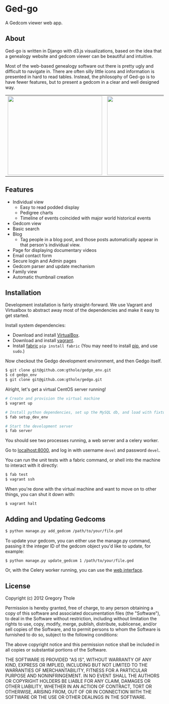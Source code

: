 Ged-go
=====

A Gedcom viewer web app.

About
---------------
Ged-go is written in Django with d3.js visualizations, based on the idea that a genealogy website and gedcom viewer can be beautiful and intuitive.

Most of the web-based genealogy software out there is pretty ugly and difficult to navigate in.  There are often silly little icons and information is presented in hard to read tables.  Instead, the philosophy of Ged-go is to have fewer features, but to present a gedcom in a clear and well designed way.

<table align=center>
  <tr><td>
    <a href="https://raw.github.com/gthole/gedgo/master/static/screenshots/individualview.png">
      <img src="https://raw.github.com/gthole/gedgo/master/static/screenshots/individualview.png" height=250 width=300>
    </a>
  </td><td>
    <a href="https://raw.github.com/gthole/gedgo/master/static/screenshots/timeline.png">
      <img src="https://raw.github.com/gthole/gedgo/master/static/screenshots/timeline.png" height=250 width=250>
    </a>
  </td></tr>
</table>


Features
---------------

- Individual view
  - Easy to read podded display
  - Pedigree charts
  - Timeline of events coincided with major world historical events
- Gedcom view
- Basic search
- Blog
  - Tag people in a blog post, and those posts automatically appear in that person's individual view.
- Page for displaying documentary videos
- Email contact form
- Secure login and Admin pages
- Gedcom parser and update mechanism
- Family view
- Automatic thumbnail creation
 
 
Installation
---------------

Development installation is fairly straight-forward.  We use Vagrant and 
Virtualbox to abstract away most of the dependencies and make it easy to
get started.

Install system dependencies:
- Download and install [VirtualBox]().
- Download and install [vagrant]().
- Install [fabric]() `pip install fabric` (You may need to install [pip](), and use `sudo`.)

Now checkout the Gedgo development environment, and then Gedgo itself.

```bash
$ git clone git@github.com:gthole/gedgo_env.git
$ cd gedgo_env
$ git clone git@github.com:gthole/gedgo.git
```

Alright, let's get a virtual CentOS server running!

```bash
# Create and provision the virtual machine
$ vagrant up

# Install python dependencies, set up the MySQL db, and load with fixtures
$ fab setup_dev_env

# Start the development server
$ fab server
```

You should see two processes running, a web server and a celery worker.

Go to [localhost:8000](http://localhost:8000/), and log in with
username `devel` and password `devel`.

You can run the unit tests with a fabric command, or shell into the
machine to interact with it directly:

```bash
$ fab test
$ vagrant ssh
```

When you're done with the virtual machine and want to move on to other things,
you can shut it down with:

```bash
$ vagrant halt
```


Adding and Updating Gedcoms
---------------

```bash
$ python manage.py add_gedcom /path/to/your/file.ged
```

To update your gedcom, you can either use the manage.py command, passing it the integer ID of the gedcom object you'd like to update, for example:

```bash
$ python manage.py update_gedcom 1 /path/to/your/file.ged
```

Or, with the Celery worker running, you can use the [web interface](http://localhost:8000/gedgo/1/update).


License
---------------
Copyright (c) 2012 Gregory Thole

Permission is hereby granted, free of charge, to any person obtaining a copy of this software and associated documentation files (the "Software"), to deal in the Software without restriction, including without limitation the rights to use, copy, modify, merge, publish, distribute, sublicense, and/or sell copies of the Software, and to permit persons to whom the Software is furnished to do so, subject to the following conditions:

The above copyright notice and this permission notice shall be included in all copies or substantial portions of the Software.

THE SOFTWARE IS PROVIDED "AS IS", WITHOUT WARRANTY OF ANY KIND, EXPRESS OR IMPLIED, INCLUDING BUT NOT LIMITED TO THE WARRANTIES OF MERCHANTABILITY, FITNESS FOR A PARTICULAR PURPOSE AND NONINFRINGEMENT. IN NO EVENT SHALL THE AUTHORS OR COPYRIGHT HOLDERS BE LIABLE FOR ANY CLAIM, DAMAGES OR OTHER LIABILITY, WHETHER IN AN ACTION OF CONTRACT, TORT OR OTHERWISE, ARISING FROM, OUT OF OR IN CONNECTION WITH THE SOFTWARE OR THE USE OR OTHER DEALINGS IN THE SOFTWARE.
